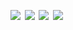 <!-- <a href='https://www.linkedin.com/'><img src='assets/linkedin.svg' width='24%'/></a><a><img src='assets/none.png' width='1.33%'/></a><a href=''><img src='assets/linkedin.svg' width='24%'/></a><a><img src='assets/none.png' width='1.33%'/></a><a href=''><img src='assets/linkedin.svg' width='24%'/></a><a><img src='assets/none.png' width='1.33%'/></a><a href=''><img src='assets/linkedin.svg' width='24%'/></a> -->
<a href=''><img src='https://fakeimg.pl/280x236' width='24%'/></a><a><img src='assets/none.png' width='1.33%'/></a><a href=''><img src='https://fakeimg.pl/280x236' width='24%'/></a><a><img src='assets/none.png' width='1.33%'/></a><a href=''><img src='https://fakeimg.pl/280x236' width='24%'/></a><a><img src='assets/none.png' width='1.33%'/></a><a href=''><img src='https://fakeimg.pl/280x236' width='24%'/></a>